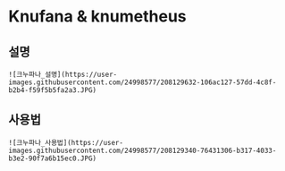 # Knufana & knumetheus
  ## 설명
    ![크누파나_설명](https://user-images.githubusercontent.com/24998577/208129632-106ac127-57dd-4c8f-b2b4-f59f5b5fa2a3.JPG)
  ## 사용법
    ![크누파나_사용법](https://user-images.githubusercontent.com/24998577/208129340-76431306-b317-4033-b3e2-90f7a6b15ec0.JPG)
